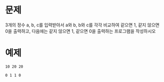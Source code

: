 # 문제
3개의 정수 a, b, c를 입력받아서 a와 b, b와 c를 각각 비교하여 같으면 1, 같지 않으면 0을 출력하고, 다음에는 같지 않으면 1, 같으면 0을 출력하는 프로그램을 작성하시오 

# 예제
```
10 20 20
```
```
0 1 1 0
```
